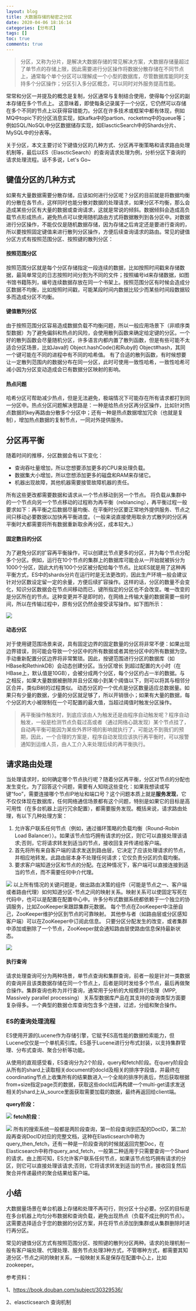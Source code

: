 ```yaml
---
layout: blog
title: 大数据存储的秘密之分区
date: 2020-04-06 18:16:14
categories: [分布式]
tags: []
toc: true
comments: true
---
```


> 分区，又称为分片，是解决大数据存储的常见解决方案，大数据存储量超过了单节点的存储上限，因此需要进行分区操作将数据分散存储在不同节点上，通常每个单个分区可以理解成一个小型的数据库，尽管数据库能同时支持多个分区操作；分区引入多分区概念，可以同时对外服务提高性能。

常常和分区一并提及的概念是复制，分区通常与复制结合使⽤，使得每个分区的副本存储在多个节点上。 这意味着，即使每条记录属于⼀个分区，它仍然可以存储在多个不同的节点上以获得容错能⼒。分区在许多技术或框架中都有体现，例如MQ中topic下的分区消息实现，如kafka中的partion、rocketmq中的queue等；例如SQL/NoSQL中分区数据储存实现，如ElascticSearch中的Shards分片、MySQL中的分表等。

关于分区，本文主要讨论下键值分区的几种方式、分区再平衡策略和请求路由处理机制等，最后以ES（ElascticSearch）的查询请求处理为例，分析分区下查询的请求处理流程。话不多说，Let's Go~

## 键值分区的几种方式

如果有大量数据需要分散存储，应该如何进行分区呢？分区的目前就是将数据均衡的分散在各节点，这样同时也能分散对数据的处理请求，如果分区不均衡，那么会造成某些分区有大量的数据或查询请求，这就是常说的倾斜。数据倾斜会造成高负载节点形成热点，避免热点可以使用随机路由方式将数据散列到各分区中。对数据进行分区操作，不能仅仅是随机数据存储，因为存储之后肯定还是要进行查询的，所以要按照固定键值来进行散列分区操作，方便后续查询请求的路由。常见的键值分区方式有按照范围分区、按照键的散列分区：

#### 按照范围分区

按照范围分区就是每个分区存储指定一段连续的数据，比如按照时间戳来存储数据，最简单常见的日志按照时间分割为不同的文件；按照编号id来存储数据，如图书馆书籍陈列，编号连续数据存放在同一个书架上。按照范围分区有时候会造成分区数据不均衡，比如按照时间戳，可能某段时间内数据比较少而某些时间段数据较多而造成分区不均衡。

#### 键值散列分区

由于按照范围分区容易造成数据负载不均衡问题，所以一般应用场景下（非顺序类型数据）为了避免偏斜和热点的⻛险，会使⽤散列函数来确定给定键的分区。一个好的散列函数会尽量随机分区，许多语言内都内置了散列函数，但是有些可能不太适合分区场景，比如Java的 Object.hashCode()和Ruby的 Object#hash，其同⼀个键可能在不同的进程中有不同的哈希值。
有了合适的散列函数，有时候想要让一定散列范围内的数据分布在同一分区，此时可使用一致性哈希，一致性哈希可减小因为分区变动造成会已有数据分区映射的影响。

#### 热点问题

哈希分区可帮助减少热点，但是无法避免，极端情况下可能存在所有请求都打到同一分区中。热点分区问题解决思路是：一种是给热点分区再分区操作，比如针对热点数据的key再路由分散多个分区中；还有一种是热点数据增加冗余（也就是复制），增加热点数据的复制节点，一同对外提供服务。

## 分区再平衡

随着时间的推移，分区数据会有以下变化：

- 查询吞吐量增加，所以您想要添加更多的CPU来处理负载。
- 数据集⼤⼩增加，所以您想添加更多的磁盘和RAM来存储它。
- 机器出现故障，其他机器需要接管故障机器的责任。

所有这些更改都需要数据和请求从⼀个节点移动到另⼀个节点。 将负载从集群中的⼀个节点向另⼀个节点移动的过程称为再平衡（reblancing），再平衡过程一般要求如下：再平衡之后数据尽量均衡、在平衡时分区要正常地外提供服务、节点之间只移动必要数据以加快再平衡进度。（一般来说直接使用取余方式散列的分区再平衡时大都需要将所有数据重新取余再分区，成本较大。）

#### 固定数目的分区

为了避免分区的扩容再平衡操作，可以创建⽐节点更多的分区，并为每个节点分配多个分区。例如，运⾏在10个节点的集群上的数据库可能会从⼀开始就被拆分为1000个分区，因此⼤约有100个分区被分配给每个节点。比如ES就是用了这种再平衡方式，ES中的shards分片在运行时是无法更改的，因此生产环境一般会建议针对分区数设定留一定的余量，方便后续扩容操作。这样的话，分区的数量不会变化，知识分区数据会在节点间移动而已，键所指定的分区也不会改变。唯⼀改变的是分区所在的节点。这种变更并不是即时的，在⽹络上传输⼤量的数据需要⼀些时间，所以在传输过程中，原有分区仍然会接受读写操作。如下图所示：

![](_image/大数据存储的秘密之分区/image-20200101144605809.png)
#### 动态分区

对于使用键范围场景来说，具有固定边界的固定数量的分区将⾮常不便：如果出现边界错误，则可能会导致⼀个分区中的所有数据或者其他分区中的所有数据为空。⼿动重新配置分区边界将⾮常繁琐。因此，按键范围进行分区的数据库（如HBase和RethinkDB）会动态创建分区。当分区增⻓
到超过配置的⼤⼩时（在HBase上，默认值是10GB），会被分成两个分区，每个分区约占⼀半的数据。与之相反，如果⼤量数据被删除并且分区缩⼩到某个阈值以下，则可以将其与相邻分区合并，类似B树的过程类似。
动态分区的⼀个优点是分区数量适应总数据量。如果只有少量的数据，少量的分区就⾜够了，所以开销很⼩；如果有⼤量的数据，每个分区的⼤⼩被限制在⼀个可配置的最⼤值，当超过阈值时触发分区操作。

> 再平衡操作触发时，到底应该由人为触发还是由程序自动触发呢？程序自动触发，一般是检测节点负载过高或者（通过网络心跳发现）某个节点挂了，自动再平衡可能因为某些外界环境的影响就执行了，可能达不到我们的预期，因此，一个合理的方案是，程序自动发现应该执行再平衡时，可以报警通知到运维人员，由人工介入来处理后续的再平衡执行。

## 请求路由处理

当处理请求时，如何确定哪个节点执行呢？随着分区再平衡，分区对节点的分配也发生变化，为了回答这个问题，需要有⼈知晓这些变化：如果我想读或写键“foo”，需要连接哪个节点IP地址和端⼝号？这个问题本质上就是**服务发现**，它不仅仅体现在数据库，任何网络通信场景都有这个问题，特别是如果它的⽬标是⾼可⽤性（在多台机器上运⾏冗余配置），都需要服务发现。概括来说，请求路由处理，有以下几种处理方案：

1. 允许客户联系任何节点（例如，通过循环策略的负载均衡（Round-Robin Load Balancer））。如果该节点恰巧拥有请求的分区，则它可以直接处理该请求;否则，它将请求转发到适当的节点，接收回复并传递给客户端。
2. ⾸先将所有来⾃客户端的请求发送到路由层，它决定了应该处理请求的节点，并相应地转发。此路由层本身不处理任何请求；它仅负责分区的负载均衡。
3. 要求客户端知道分区和节点的分配。在这种情况下，客户端可以直接连接到适当的节点，⽽不需要任何中介代理。

![](_image/大数据存储的秘密之分区/image-20200101162127730.png)
以上所有情况的关键问题是，做出路由决策的组件（可能是节点之一、客户端或者路由代理）如何知道分区-节点之间的映射关系。映射关系可以使固定写死在代码中，也可以是配置在配置中心中。许多分布式数据系统都依赖于⼀个独⽴的协调服务，⽐如ZooKeeper来跟踪集群元数据。 每个节点在ZooKeeper中注册⾃⼰，ZooKeeper维护分区到节点的可靠映射。 其他参与者（如路由层或分区感知客户端）可以在ZooKeeper中订阅此信息。 只要分区分配发⽣的改变，或者集群中添加或删除了⼀个节点，ZooKeeper就会通知路由层使路由信息保持最新状态。

![](_image/大数据存储的秘密之分区/image-20200101162150745.png)
#### 执行查询

请求处理查询可分为两种场景，单节点查询和集群查询，前者一般是针对一类数据的查询并且该类数据存储在同一个节点上，后者是同时发给多个节点，最后再做聚合操作。集群查询也称为并行查询，通常⽤于分析的⼤规模并⾏处理（MPP, Massively parallel processing） 关系型数据库产品在其⽀持的查询类型⽅⾯要复杂得多。⼀个典型的数据仓库查询包含多个连接，过滤，分组和聚合操作。

### ES的查询处理流程

ES使用开源的Lucene作为存储引擎，它赋予ES高性能的数据检索能力，但Lucene仅仅是一个单机索引库。ES基于Lucene进行分布式封装，以支持集群管理、分布式查询、聚合分析等功能。

从使用的直观感受看，ES查询分为2个阶段，query和fetch阶段。在query阶段会从所有的shard上读取相关document的docId及相关的排序字段值，并最终在coordinating节点上收集所有的结果数进入一个全局的排序列表后，然后获取根据from+size指定page页的数据，获取这些docId后再构建一个multi-get请求发送相关的shard上从_source里面获取需要加载的数据，最终再返回给client端。

**query阶段：**

![](_image/大数据存储的秘密之分区/image-20200101162224238.png)
**fetch阶段**：

![](_image/大数据存储的秘密之分区/image-20200101162247519.png)
所有的搜索系统一般都是两阶段查询，第一阶段查询到匹配的DocID，第二阶段再查询DocID对应的完整文档，这种在Elasticsearch中称为query_then_fetch，还有一种是一阶段查询的时候就返回完整Doc，在Elasticsearch中称作query_and_fetch，一般第二种适用于只需要查询一个Shard的请求。由上图可知，ES允许客户联系任何节点，如果该节点恰巧拥有请求的分区，则它可以直接处理该请求;否则，它将请求转发到适当的节点，接收回复然后聚合并传递最终的聚合结果给客户端。

## 小结

大数据量场景在单台机器上存储和处理不再可⾏，则分区⼗分必要。分区的⽬标是在多台机器上均匀分布数据和查询负载，避免出现热点（负载不成⽐例的节点）。这需要选择适合于您的数据的分区⽅案，并在将节点添加到集群或从集群删除时进⾏再分区。

常见的键值分区方式有按照范围分区、按照键的散列分区两种。请求的处理机制一般有客户端处理、代理处理、服务节点处理3种方式，不管哪种方式，都需要其知道分区-节点之间的映射关系，一般映射关系是保存在配置中心上，比如zookeeper。

参考资料：

1、https://book.douban.com/subject/30329536/

2、elascticsearch 查询机制